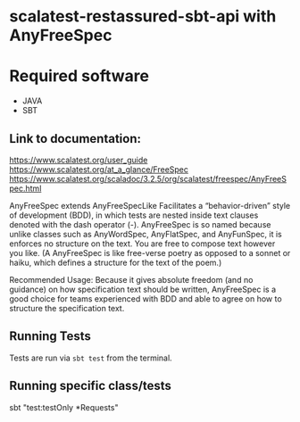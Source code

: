 # scalatest-restassured-sbt-api with AnyFreeSpec

# Required software
- JAVA
- SBT

Link to documentation:
------------------------
https://www.scalatest.org/user_guide
https://www.scalatest.org/at_a_glance/FreeSpec
https://www.scalatest.org/scaladoc/3.2.5/org/scalatest/freespec/AnyFreeSpec.html

AnyFreeSpec extends AnyFreeSpecLike
Facilitates a “behavior-driven” style of development (BDD), 
in which tests are nested inside text clauses denoted with the dash operator (-).
AnyFreeSpec is so named because unlike classes such as AnyWordSpec, AnyFlatSpec, 
and AnyFunSpec, it is enforces no structure on the text. You are free to compose text however you like. 
(A AnyFreeSpec is like free-verse poetry as opposed to a sonnet or haiku, which defines a structure for the text of the poem.)


Recommended Usage: Because it gives absolute freedom (and no guidance) on how specification text should be written, 
AnyFreeSpec is a good choice for teams experienced with BDD and able to agree on how to structure the specification text.

## Running Tests

Tests are run via `sbt test` from the terminal.

## Running specific class/tests

sbt "test:testOnly *Requests"
